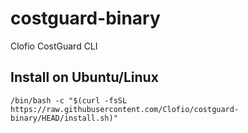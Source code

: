 # costguard-binary
Clofio CostGuard CLI

## Install on Ubuntu/Linux

```
/bin/bash -c "$(curl -fsSL https://raw.githubusercontent.com/Clofio/costguard-binary/HEAD/install.sh)"
```
